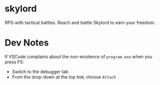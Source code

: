 # skylord

RPG with tactical battles. Reach and battle Skylord to earn your freedom.

# Dev Notes

If VSCode complains about the non-existence of `program.exe` when you press F5:

- Switch to the debugger tab
- From the drop-down at the top `RUN`, choose `Attach`